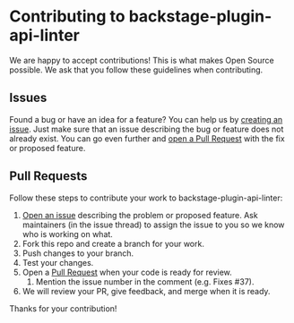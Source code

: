 # Contributing to backstage-plugin-api-linter

We are happy to accept contributions! This is what makes Open Source possible. We ask
that you follow these guidelines when contributing.

## Issues
Found a bug or have an idea for a feature? You can help us by [creating an issue](https://github.com/zalando/backstage-plugin-api-linter/issues).
Just make sure that an issue describing the bug or feature does not already exist. You can go even further and
[open a Pull Request](https://github.com/zalando/backstage-plugin-api-linter/pulls) with the fix or proposed feature.

## Pull Requests
Follow these steps to contribute your work to backstage-plugin-api-linter:

1. [Open an issue](https://github.com/zalando/backstage-plugin-api-linter/issues) describing the problem or proposed feature. Ask maintainers (in the issue thread) to assign the issue to you so we know who is working on what.
1. Fork this repo and create a branch for your work.
1. Push changes to your branch.
1. Test your changes.
1. Open a [Pull Request](https://github.com/zalando/backstage-plugin-api-linter/pulls) when your code is ready for review.
    1. Mention the issue number in the comment (e.g. Fixes #37).
1. We will review your PR, give feedback, and merge when it is ready.

Thanks for your contribution!